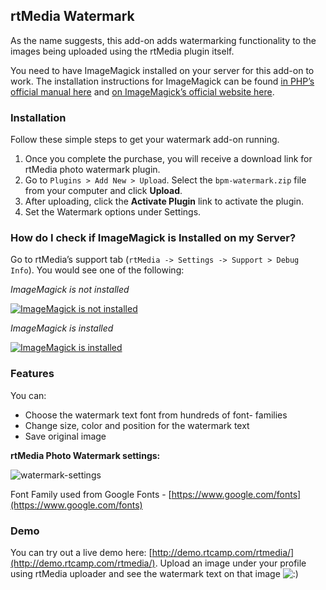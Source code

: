 ## rtMedia Watermark

As the name suggests, this add-on adds watermarking functionality to the images being uploaded using the rtMedia plugin itself.

You need to have ImageMagick installed on your server for this add-on to work. The installation instructions for ImageMagick can be found [in PHP’s official manual here](http://www.php.net/manual/en/imagick.installation.php) and [on ImageMagick’s official website here](http://www.imagemagick.org/script/install-source.php).


### Installation

Follow these simple steps to get your watermark add-on running.

1. Once you complete the purchase, you will receive a download link for rtMedia photo watermark plugin.
2. Go to `Plugins > Add New > Upload`. Select the `bpm-watermark.zip` file from your computer and click **Upload**.
3. After uploading, click the **Activate Plugin** link to activate the plugin.
4. Set the Watermark options under Settings.

### How do I check if ImageMagick is Installed on my Server?


Go to rtMedia’s support tab (`rtMedia -> Settings -> Support > Debug Info`). You would see one of the following:

*ImageMagick is not installed*

[![ImageMagick is not installed](https://d3qt5vpr7p9rgn.cloudfront.net/wp-content/uploads/2013/03/imagick-not-installed-497x350.jpg)](https://d3qt5vpr7p9rgn.cloudfront.net/wp-content/uploads/2013/03/imagick-not-installed.jpg)

*ImageMagick is installed*

[![ImageMagick is installed](https://d3qt5vpr7p9rgn.cloudfront.net/wp-content/uploads/2013/03/imagick-installed-497x350.jpg)](https://d3qt5vpr7p9rgn.cloudfront.net/wp-content/uploads/2013/03/imagick-installed.jpg)



### Features

You can:
* Choose the watermark text font from hundreds of font- families
* Change size, color and position for the watermark text
* Save original image

**rtMedia Photo Watermark settings:**

![watermark-settings](https://cloud.githubusercontent.com/assets/1140051/7649387/319b5344-fb0a-11e4-9c95-bf2d7d814691.png)

Font Family used from Google Fonts - [https://www.google.com/fonts](https://www.google.com/fonts)

### Demo


You can try out a live demo here: [http://demo.rtcamp.com/rtmedia/](http://demo.rtcamp.com/rtmedia/). Upload an image under your profile using rtMedia uploader and see the watermark text on that image ![:)](https://d3qt5vpr7p9rgn.cloudfront.net/wp-includes/images/smilies/icon_smile.gif)
